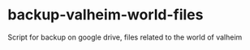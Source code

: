 # backup-valheim-world-files
Script for backup on google drive, files related to the world of valheim
